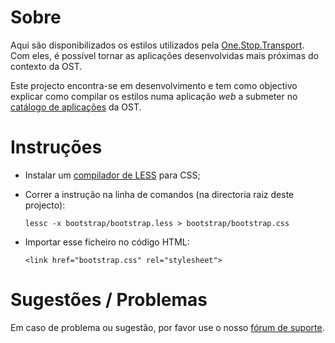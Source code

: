 # Sobre

Aqui são disponibilizados os estilos utilizados pela [One.Stop.Transport](https://www.ost.pt). Com eles, é possível tornar as aplicações desenvolvidas mais próximas do contexto da OST.

Este projecto encontra-se em desenvolvimento e tem como objectivo explicar como compilar os estilos numa aplicação *web* a submeter no [catálogo de aplicações](https://www.ost.pt/store/web) da OST.


# Instruções

* Instalar um [compilador de LESS](http://lesscss.org/) para CSS;
* Correr a instrução na linha de comandos (na directoria raiz deste projecto):

	`lessc -x bootstrap/bootstrap.less > bootstrap/bootstrap.css`
	
* Importar esse ficheiro no código HTML:

	`<link href="bootstrap.css" rel="stylesheet">`

# Sugestões / Problemas

Em caso de problema ou sugestão, por favor use o nosso [fórum de suporte](https://support.ost.pt).